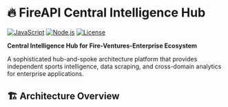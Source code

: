 # 🔥 FireAPI Central Intelligence Hub

[![JavaScript](https://img.shields.io/badge/JavaScript-100%25-yellow.svg)](https://github.com/Fire-Ventures-Enterprise/FireAPI-Hub)
[![Node.js](https://img.shields.io/badge/Node.js-16+-green.svg)](https://nodejs.org/)
[![License](https://img.shields.io/badge/License-MIT-blue.svg)](LICENSE)

**Central Intelligence Hub for Fire-Ventures-Enterprise Ecosystem**

A sophisticated hub-and-spoke architecture platform that provides independent sports intelligence, data scraping, and cross-domain analytics for enterprise applications.

## 🏗️ Architecture Overview




